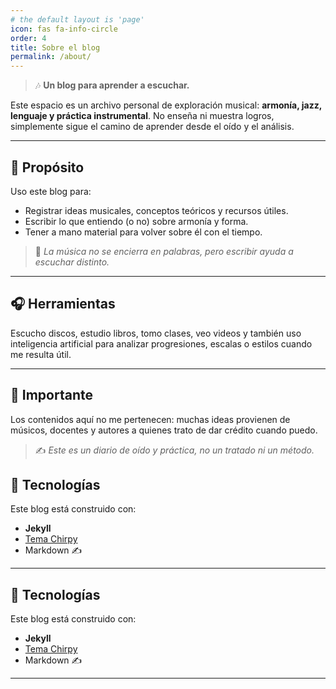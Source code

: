 ```yaml
---
# the default layout is 'page'
icon: fas fa-info-circle
order: 4
title: Sobre el blog
permalink: /about/
---
```


> 🎶 **Un blog para aprender a escuchar.**

Este espacio es un archivo personal de exploración musical: **armonía, jazz, lenguaje y práctica instrumental**. No enseña ni muestra logros, simplemente sigue el camino de aprender desde el oído y el análisis.

---

## 🎼 Propósito

Uso este blog para:

- Registrar ideas musicales, conceptos teóricos y recursos útiles.
- Escribir lo que entiendo (o no) sobre armonía y forma.
- Tener a mano material para volver sobre él con el tiempo.

> 🎷 *La música no se encierra en palabras, pero escribir ayuda a escuchar distinto.*

---

## 🎧 Herramientas

Escucho discos, estudio libros, tomo clases, veo videos y también uso inteligencia artificial para analizar progresiones, escalas o estilos cuando me resulta útil.

---

## 📌 Importante

Los contenidos aquí no me pertenecen: muchas ideas provienen de músicos, docentes y autores a quienes trato de dar crédito cuando puedo.

> ✍️ *Este es un diario de oído y práctica, no un tratado ni un método.*

## 🧱 Tecnologías

Este blog está construido con:

- **Jekyll**
- [Tema Chirpy](https://github.com/cotes2020/jekyll-theme-chirpy)
- Markdown ✍️

---

## 🧱 Tecnologías

Este blog está construido con:

- **Jekyll**
- [Tema Chirpy](https://github.com/cotes2020/jekyll-theme-chirpy)
- Markdown ✍️

---
